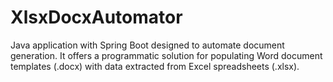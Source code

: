# XlsxDocxAutomator
Java application with Spring Boot designed to automate document generation. It offers a programmatic solution for populating Word document templates (.docx) with data extracted from Excel spreadsheets (.xlsx).
